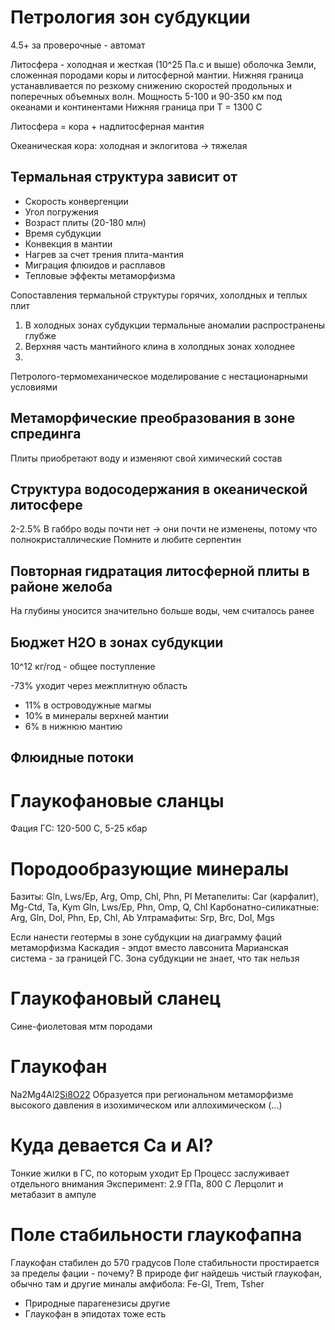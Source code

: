 # Петрология зон субдукции

4.5+ за проверочные - автомат

Литосфера - холодная и жесткая (10^25 Па.с и выше) оболочка Земли, сложенная породами коры и литосферной мантии. Нижняя граница устанавливается по резкому снижению скоростей продольных и поперечных объемных волн.
Мощность 5-100 и 90-350 км под океанами и континентами
Нижняя граница при T = 1300 С

Литосфера = кора + надлитосферная мантия 

Океаническая кора: холодная и эклогитова -> тяжелая

## Термальная структура зависит от 
- Скорость конвергенции
- Угол погружения
- Возраст плиты (20-180 млн)
- Время субдукции
- Конвекция в мантии
- Нагрев за счет трения плита-мантия
- Миграция флюидов и расплавов
- Тепловые эффекты метаморфизма

Сопоставления термальной структуры горячих, хололдных и теплых плит
1. В холодных зонах субдукции термальные аномалии распространены глубже
2. Верхняя часть мантийного клина в хололдных зонах холоднее
3. 

Петролого-термомеханическое моделирование с нестационарными условиями

## Метаморфические преобразования в зоне спрединга
Плиты приобретают воду и изменяют свой химический состав

## Структура водосодержания в океанической литосфере
2-2.5%
В габбро воды почти нет -> они почти не изменены, потому что полнокристаллические
Помните и любите серпентин

## Повторная гидратация литосферной плиты в районе желоба

На глубины уносится значительно больше воды, чем считалось ранее

## Бюджет H2O в зонах субдукции
10^12 кг/год - общее поступление

-73% уходит через межплитную область
- 11% в островодужные магмы
- 10% в минералы верхней мантии
- 6% в нижнюю мантию

## Флюидные потоки

# Глаукофановые сланцы

Фация ГС: 120-500 С, 5-25 кбар

# Породообразующие минералы
Базиты: Gln, Lws/Ep, Arg, Omp, Chl, Phn, Pl
Метапелиты: Car (карфалит), Mg-Ctd, Ta, Kym Gln, Lws/Ep, Phn, Omp, Q, Chl
Карбонатно-силикатные: Arg, Gln, Dol, Phn, Ep, Chl, Ab
Ултрамафиты: Srp, Brc, Dol, Mgs

Если нанести геотермы в зоне субдукции на диаграмму фаций метаморфизма
Каскадия - эпдот вместо лавсонита
Марианская система - за границей ГС. Зона субдукции не знает, что так нельзя

# Глаукофановый сланец
Сине-фиолетовая мтм породами

# Глаукофан 
Na2Mg4Al2[Si8O22]()
Образуется при региональном метаморфизме высокого давления в изохимическом или аллохимическом (...)

# Куда девается Ca и Al?
Тонкие жилки в ГС, по которым уходит Ep
Процесс заслуживает отдельного внимания
Эксперимент: 2.9 ГПа, 800 C
Лерцолит и метабазит в ампуле

# Поле стабильности глаукофапна
Глаукофан стабилен до 570 градусов
Поле стабильности простирается за пределы фации - почему?
В природе фиг найдешь чистый глаукофан, обычно там и другие миналы амфибола: Fe-Gl, Trem, Tsher
- Природные парагенезисы другие
- Глаукофан в эпидотах тоже есть